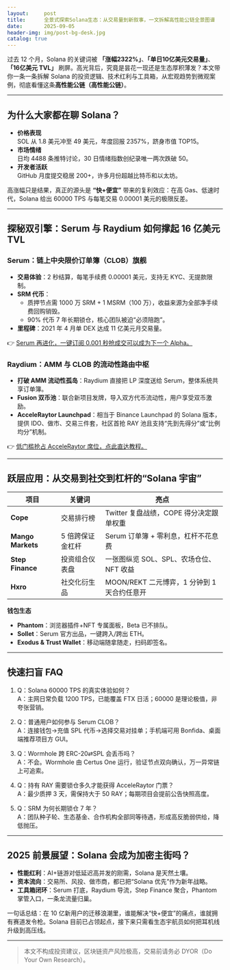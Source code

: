 ```yaml
---
layout:     post
title:      全景式探索Solana生态：从交易量到新叙事，一文拆解高性能公链全景图谱
date:       2025-09-05
header-img: img/post-bg-desk.jpg
catalog: true
---
```


过去 12 个月，Solana 的关键词被 **「涨幅2322%」**、**「单日10亿美元交易量」**、**「16亿美元 TVL」** 刷屏。高光背后，究竟是昙花一现还是生态厚积薄发？本文带你一条一条拆解 Solana 的投资逻辑、技术红利与工具箱，从宏观趋势到微观案例，彻底看懂这条**高性能公链（高性能公链）**。

---

## 为什么大家都在聊 Solana？

- **价格表现**  
  SOL 从 1.8 美元冲至 49 美元，年度回报 2357%，跻身市值 TOP15。  
- **市场情绪**  
  日均 4488 条推特讨论，30 日情绪指数创纪录唯一两次跌破 50。  
- **开发者活跃**  
  GitHub 月度提交稳居 200+，许多月份超越比特币和以太坊。  

高涨幅只是结果，真正的源头是 **“快+便宜”** 带来的复利效应：在高 Gas、低速时代，Solana 给出 60000 TPS 与每笔交易 0.00001 美元的极限反差。

---

## 探秘双引擎：Serum 与 Raydium 如何撑起 16 亿美元 TVL

### Serum：链上中央限价订单簿（CLOB）旗舰

- **交易体验**：2 秒结算，每笔手续费 0.00001 美元，支持无 KYC、无提款限制。  
- **SRM 代币**：  
  - 质押节点需 1000 万 SRM + 1 MSRM（100 万），收益来源为全部净手续费回购销毁。  
  - 90% 代币 7 年长期锁仓，核心团队被迫“必须陪跑”。  
- **里程碑**：2021 年 4 月单 DEX 达成 11 亿美元月交易量。  

👉 [Serum 再进化，一键订阅 0.001 秒抢成交可以成为下一个 Alpha。](https://okxdog.com/)

### Raydium：AMM 与 CLOB 的流动性路由中枢

- **打破 AMM 流动性孤岛**：Raydium 直接把 LP 深度送给 Serum，整体系统共享订单簿。  
- **Fusion 双币池**：联合新项目发牌，导入双方代币流动性，用户享受双币激励。  
- **AcceleRaytor Launchpad**：相当于 Binance Launchpad 的 Solana 版本，提供 IDO、做市、交易三件套，社区首抢 RAY 池且支持“先到先得分”或“比例均分”机制。  

👉 [低门槛抢占 AcceleRaytor 席位，点此直达教程。](https://okxdog.com/)

---

## 跃层应用：从交易到社交到杠杆的“Solana 宇宙”

| 项目 | 关键词 | 亮点 |
|---|---|---|
| **Cope** | 交易排行榜 | Twitter 复盘战绩，COPE 得分决定跟单权重 |
| **Mango Markets** | 5 倍跨保证金杠杆 | Serum 订单簿 + 零利息，杠杆不花息费 |
| **Step Finance** | 投资组合仪表盘 | 一张图纵览 SOL、SPL、农场仓位、NFT 收益 |
| **Hxro** | 社交化衍生品 | MOON/REKT 二元博弈，1 分钟到 1 天合约任意开 |

**钱包生态**  
- **Phantom**：浏览器插件+NFT 专属面板，Beta 已不排队。  
- **Sollet**：Serum 官方出品，一键跨入/跨出 ETH。  
- **Exodus & Trust Wallet**：移动端随拿随走，扫码即签名。  

---

## 快速扫盲 FAQ

1. Q：Solana 60000 TPS 的真实体验如何？  
   A：主网日常负载 1200 TPS，已能覆盖 FTX 日活；60000 是理论极值，非夸张营销。

2. Q：普通用户如何参与 Serum CLOB？  
   A：连接钱包→充值 SPL 代币→选择交易对挂单；手机端可用 Bonfida、桌面端推荐项目方 GUI。

3. Q：Wormhole 跨 ERC-20⇄SPL 会丢币吗？  
   A：不会。Wormhole 由 Certus One 运行，验证节点双向确认，万一异常链上可追索。

4. Q：持有 RAY 需要锁仓多久才能获得 AcceleRaytor 门票？  
   A：最少质押 3 天，需保持大于 50 RAY；每期项目会提前公告快照高度。

5. Q：SRM 为何长期锁仓 7 年？  
   A：团队种子轮、生态基金、合作机构全部同等待遇，形成高反脆弱供给，降低抛压。

---

## 2025 前景展望：Solana 会成为加密主街吗？

- **性能红利**：AI+链游对低延迟高并发的刚需，Solana 是天然土壤。  
- **资本流向**：交易所、风投、做市商，都已把“Solana 优先”作为新年战略。  
- **工具箱闭环**：Serum 打底，Raydium 导流，Step Finance 聚合，Phantom 掌管入口，一条龙流量归巢。

一句话总结：在 10 亿新用户的迁移浪潮里，谁能解决“快+便宜”的痛点，谁就拥有赛道发令枪。Solana 目前已占领起点，接下来只需看生态宇航员如何把耳机线升级到高压线。

---

> 本文不构成投资建议，区块链资产风险极高，交易前请务必 DYOR（Do Your Own Research）。